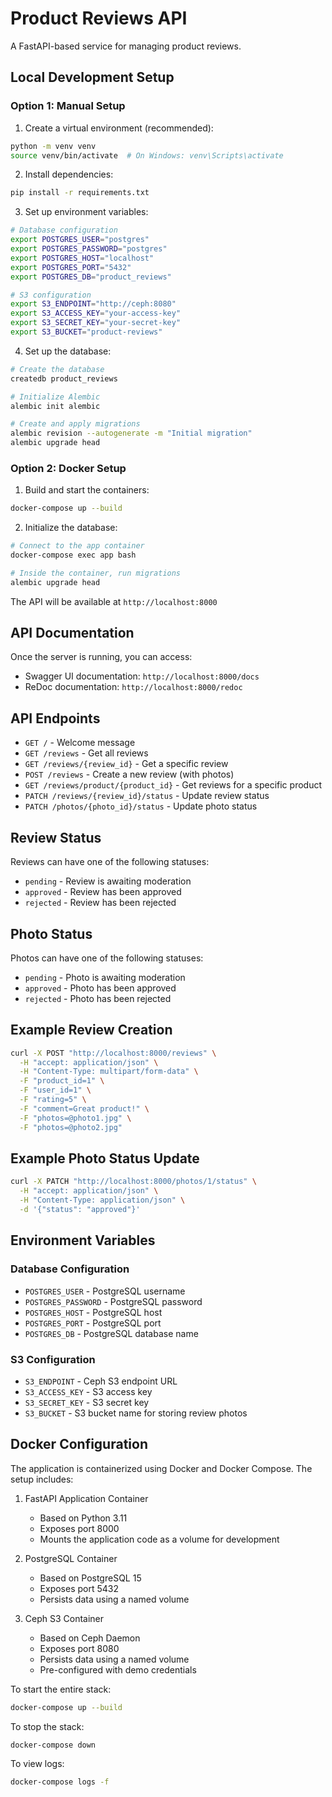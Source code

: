 # Product Reviews API
A FastAPI-based service for managing product reviews.

## Local Development Setup
### Option 1: Manual Setup

1. Create a virtual environment (recommended):
```bash
python -m venv venv
source venv/bin/activate  # On Windows: venv\Scripts\activate
```

2. Install dependencies:
```bash
pip install -r requirements.txt
```

3. Set up environment variables:
```bash
# Database configuration
export POSTGRES_USER="postgres"
export POSTGRES_PASSWORD="postgres"
export POSTGRES_HOST="localhost"
export POSTGRES_PORT="5432"
export POSTGRES_DB="product_reviews"

# S3 configuration
export S3_ENDPOINT="http://ceph:8080"
export S3_ACCESS_KEY="your-access-key"
export S3_SECRET_KEY="your-secret-key"
export S3_BUCKET="product-reviews"
```

4. Set up the database:
```bash
# Create the database
createdb product_reviews

# Initialize Alembic
alembic init alembic

# Create and apply migrations
alembic revision --autogenerate -m "Initial migration"
alembic upgrade head
```

### Option 2: Docker Setup

1. Build and start the containers:
```bash
docker-compose up --build
```

2. Initialize the database:
```bash
# Connect to the app container
docker-compose exec app bash

# Inside the container, run migrations
alembic upgrade head
```

The API will be available at `http://localhost:8000`

## API Documentation

Once the server is running, you can access:
- Swagger UI documentation: `http://localhost:8000/docs`
- ReDoc documentation: `http://localhost:8000/redoc`

## API Endpoints

- `GET /` - Welcome message
- `GET /reviews` - Get all reviews
- `GET /reviews/{review_id}` - Get a specific review
- `POST /reviews` - Create a new review (with photos)
- `GET /reviews/product/{product_id}` - Get reviews for a specific product
- `PATCH /reviews/{review_id}/status` - Update review status
- `PATCH /photos/{photo_id}/status` - Update photo status

## Review Status

Reviews can have one of the following statuses:
- `pending` - Review is awaiting moderation
- `approved` - Review has been approved
- `rejected` - Review has been rejected

## Photo Status

Photos can have one of the following statuses:
- `pending` - Photo is awaiting moderation
- `approved` - Photo has been approved
- `rejected` - Photo has been rejected

## Example Review Creation

```bash
curl -X POST "http://localhost:8000/reviews" \
  -H "accept: application/json" \
  -H "Content-Type: multipart/form-data" \
  -F "product_id=1" \
  -F "user_id=1" \
  -F "rating=5" \
  -F "comment=Great product!" \
  -F "photos=@photo1.jpg" \
  -F "photos=@photo2.jpg"
```

## Example Photo Status Update

```bash
curl -X PATCH "http://localhost:8000/photos/1/status" \
  -H "accept: application/json" \
  -H "Content-Type: application/json" \
  -d '{"status": "approved"}'
```

## Environment Variables

### Database Configuration
- `POSTGRES_USER` - PostgreSQL username
- `POSTGRES_PASSWORD` - PostgreSQL password
- `POSTGRES_HOST` - PostgreSQL host
- `POSTGRES_PORT` - PostgreSQL port
- `POSTGRES_DB` - PostgreSQL database name

### S3 Configuration
- `S3_ENDPOINT` - Ceph S3 endpoint URL
- `S3_ACCESS_KEY` - S3 access key
- `S3_SECRET_KEY` - S3 secret key
- `S3_BUCKET` - S3 bucket name for storing review photos

## Docker Configuration

The application is containerized using Docker and Docker Compose. The setup includes:

1. FastAPI Application Container
   - Based on Python 3.11
   - Exposes port 8000
   - Mounts the application code as a volume for development

2. PostgreSQL Container
   - Based on PostgreSQL 15
   - Exposes port 5432
   - Persists data using a named volume

3. Ceph S3 Container
   - Based on Ceph Daemon
   - Exposes port 8080
   - Persists data using a named volume
   - Pre-configured with demo credentials

To start the entire stack:
```bash
docker-compose up --build
```

To stop the stack:
```bash
docker-compose down
```

To view logs:
```bash
docker-compose logs -f
```
